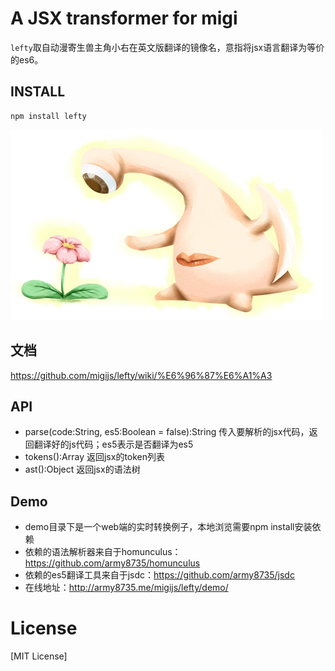 # A JSX transformer for migi

`lefty`取自动漫寄生兽主角小右在英文版翻译的镜像名，意指将jsx语言翻译为等价的es6。

## INSTALL
```
npm install lefty
```

[![logo](https://raw.githubusercontent.com/migijs/lefty/master/logo.jpg)](https://github.com/migijs/lefty)

## 文档
https://github.com/migijs/lefty/wiki/%E6%96%87%E6%A1%A3

## API
* parse(code:String, es5:Boolean = false):String 传入要解析的jsx代码，返回翻译好的js代码；es5表示是否翻译为es5
* tokens():Array 返回jsx的token列表
* ast():Object 返回jsx的语法树

## Demo
* demo目录下是一个web端的实时转换例子，本地浏览需要npm install安装依赖
* 依赖的语法解析器来自于homunculus：https://github.com/army8735/homunculus
* 依赖的es5翻译工具来自于jsdc：https://github.com/army8735/jsdc
* 在线地址：http://army8735.me/migijs/lefty/demo/

# License
[MIT License]

